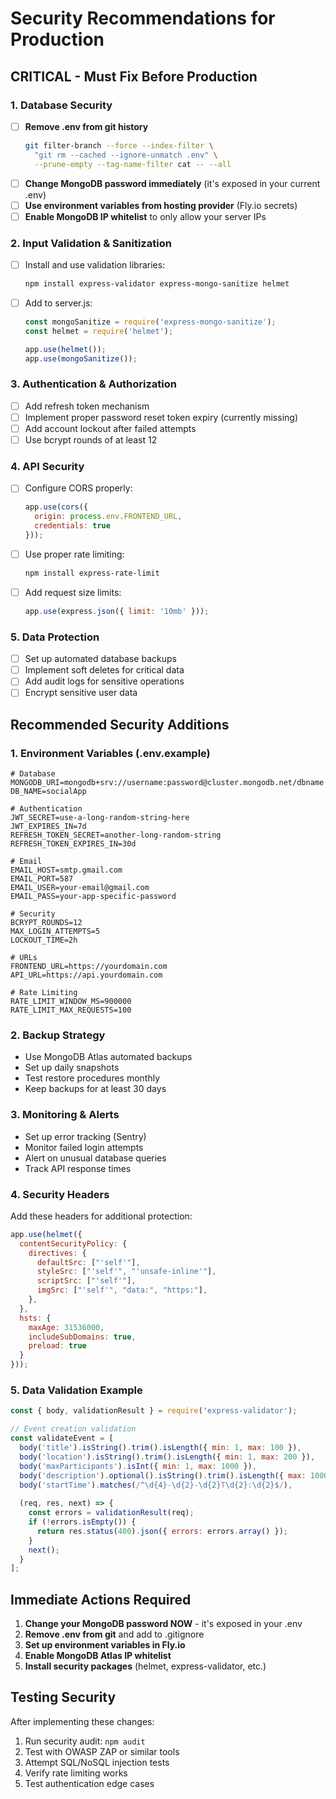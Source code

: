 # Security Recommendations for Production

## CRITICAL - Must Fix Before Production

### 1. Database Security
- [ ] **Remove .env from git history** 
  ```bash
  git filter-branch --force --index-filter \
    "git rm --cached --ignore-unmatch .env" \
    --prune-empty --tag-name-filter cat -- --all
  ```
- [ ] **Change MongoDB password immediately** (it's exposed in your current .env)
- [ ] **Use environment variables from hosting provider** (Fly.io secrets)
- [ ] **Enable MongoDB IP whitelist** to only allow your server IPs

### 2. Input Validation & Sanitization
- [ ] Install and use validation libraries:
  ```bash
  npm install express-validator express-mongo-sanitize helmet
  ```
- [ ] Add to server.js:
  ```javascript
  const mongoSanitize = require('express-mongo-sanitize');
  const helmet = require('helmet');
  
  app.use(helmet());
  app.use(mongoSanitize());
  ```

### 3. Authentication & Authorization
- [ ] Add refresh token mechanism
- [ ] Implement proper password reset token expiry (currently missing)
- [ ] Add account lockout after failed attempts
- [ ] Use bcrypt rounds of at least 12

### 4. API Security
- [ ] Configure CORS properly:
  ```javascript
  app.use(cors({
    origin: process.env.FRONTEND_URL,
    credentials: true
  }));
  ```
- [ ] Use proper rate limiting:
  ```bash
  npm install express-rate-limit
  ```
- [ ] Add request size limits:
  ```javascript
  app.use(express.json({ limit: '10mb' }));
  ```

### 5. Data Protection
- [ ] Set up automated database backups
- [ ] Implement soft deletes for critical data
- [ ] Add audit logs for sensitive operations
- [ ] Encrypt sensitive user data

## Recommended Security Additions

### 1. Environment Variables (.env.example)
```env
# Database
MONGODB_URI=mongodb+srv://username:password@cluster.mongodb.net/dbname
DB_NAME=socialApp

# Authentication
JWT_SECRET=use-a-long-random-string-here
JWT_EXPIRES_IN=7d
REFRESH_TOKEN_SECRET=another-long-random-string
REFRESH_TOKEN_EXPIRES_IN=30d

# Email
EMAIL_HOST=smtp.gmail.com
EMAIL_PORT=587
EMAIL_USER=your-email@gmail.com
EMAIL_PASS=your-app-specific-password

# Security
BCRYPT_ROUNDS=12
MAX_LOGIN_ATTEMPTS=5
LOCKOUT_TIME=2h

# URLs
FRONTEND_URL=https://yourdomain.com
API_URL=https://api.yourdomain.com

# Rate Limiting
RATE_LIMIT_WINDOW_MS=900000
RATE_LIMIT_MAX_REQUESTS=100
```

### 2. Backup Strategy
- Use MongoDB Atlas automated backups
- Set up daily snapshots
- Test restore procedures monthly
- Keep backups for at least 30 days

### 3. Monitoring & Alerts
- Set up error tracking (Sentry)
- Monitor failed login attempts
- Alert on unusual database queries
- Track API response times

### 4. Security Headers
Add these headers for additional protection:
```javascript
app.use(helmet({
  contentSecurityPolicy: {
    directives: {
      defaultSrc: ["'self'"],
      styleSrc: ["'self'", "'unsafe-inline'"],
      scriptSrc: ["'self'"],
      imgSrc: ["'self'", "data:", "https:"],
    },
  },
  hsts: {
    maxAge: 31536000,
    includeSubDomains: true,
    preload: true
  }
}));
```

### 5. Data Validation Example
```javascript
const { body, validationResult } = require('express-validator');

// Event creation validation
const validateEvent = [
  body('title').isString().trim().isLength({ min: 1, max: 100 }),
  body('location').isString().trim().isLength({ min: 1, max: 200 }),
  body('maxParticipants').isInt({ min: 1, max: 1000 }),
  body('description').optional().isString().trim().isLength({ max: 1000 }),
  body('startTime').matches(/^\d{4}-\d{2}-\d{2}T\d{2}:\d{2}$/),
  
  (req, res, next) => {
    const errors = validationResult(req);
    if (!errors.isEmpty()) {
      return res.status(400).json({ errors: errors.array() });
    }
    next();
  }
];
```

## Immediate Actions Required

1. **Change your MongoDB password NOW** - it's exposed in your .env
2. **Remove .env from git** and add to .gitignore
3. **Set up environment variables in Fly.io**
4. **Enable MongoDB Atlas IP whitelist**
5. **Install security packages** (helmet, express-validator, etc.)

## Testing Security

After implementing these changes:
1. Run security audit: `npm audit`
2. Test with OWASP ZAP or similar tools
3. Attempt SQL/NoSQL injection tests
4. Verify rate limiting works
5. Test authentication edge cases